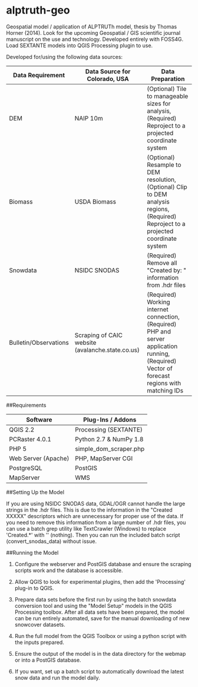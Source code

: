 alptruth-geo
==

Geospatial model / application of ALPTRUTh model, thesis by Thomas Horner (2014).
Look for the upcoming Geospatial / GIS scientific journal manuscript on the use and technology.
Developed entirely with FOSS4G.  Load SEXTANTE models into QGIS Processing plugin to use.

Developed for/using the following data sources:

| Data Requirement | Data Source for Colorado, USA | Data Preparation |
-------------------|-------------------------------|-------------------------|
| DEM |  NAIP 10m | (Optional) Tile to manageable sizes for analysis, (Required) Reproject to a projected coordinate system
Biomass | USDA Biomass | (Optional) Resample to DEM resolution, (Optional) Clip to DEM analysis regions, (Required) Reproject to a projected coordinate system
Snowdata | NSIDC SNODAS | (Required) Remove all "Created by: " information from .hdr files
Bulletin/Observations | Scraping of CAIC website (avalanche.state.co.us) | (Required) Working internet connection, (Required) PHP and server application running, (Required) Vector of forecast regions with matching IDs


##Requirements


| Software | Plug-Ins / Addons |
|----------|---------|
| QGIS 2.2 | Processing (SEXTANTE) |
| PCRaster 4.0.1 | Python 2.7 & NumPy 1.8 |
| PHP 5 | simple_dom_scraper.php |
| Web Server (Apache) | PHP, MapServer CGI |
| PostgreSQL | PostGIS |
| MapServer | WMS |

##Setting Up the Model

If you are using NSIDC SNODAS data, GDAL/OGR cannot handle the large strings in the .hdr files.  This is due to the information in the "Created XXXXX" descriptors which are unnecessary for proper use of the data.  If you need to remove this information from a large number of .hdr files, you can use a batch grep utility like TextCrawler (Windows) to replace 'Created.*' with '' (nothing).  Then you can run the included batch script (convert\_snodas\_data) without issue.

##Running the Model


1) Configure the webserver and PostGIS database and ensure the scraping scripts work and the database is accessible.

2) Allow QGIS to look for experimental plugins, then add the 'Processing' plug-in to QGIS.

2) Prepare data sets before the first run by using the batch snowdata conversion tool and using the "Model Setup" models in the QGIS Processing toolbox.  After all data sets have been prepared, the model can be run entirely automated, save for the manual downloading of new snowcover datasets.

2) Run the full model from the QGIS Toolbox or using a python script with the inputs prepared.

3) Ensure the output of the model is in the data directory for the webmap or into a PostGIS database.

4) If you want, set up a batch script to automatically download the latest snow data and run the model daily.
